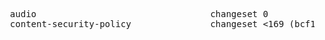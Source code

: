 <pre>
  audio&#x0009;&#x0009;&#x0009;&#x0009;&#x0009;changeset 0
  content-security-policy&#x0009;&#x0009;changeset <169 (bcf1c45f312f)&#x0009;&#x0009;archive.org
</pre>
